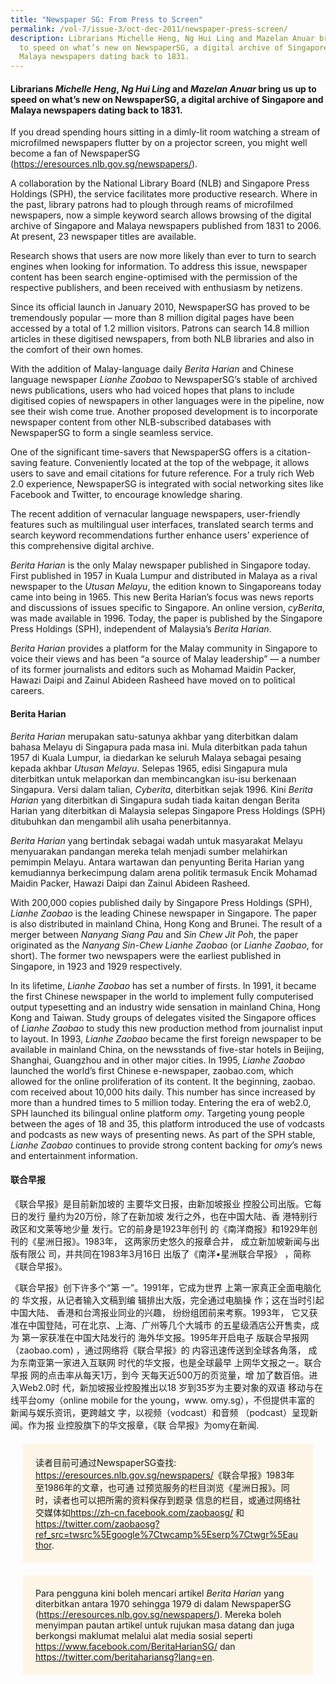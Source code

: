 ```yaml
---
title: "Newspaper SG: From Press to Screen"
permalink: /vol-7/issue-3/oct-dec-2011/newspaper-press-screen/
description: Librarians Michelle Heng, Ng Hui Ling and Mazelan Anuar bring us up
  to speed on what’s new on NewspaperSG, a digital archive of Singapore and
  Malaya newspapers dating back to 1831.
---
```

#### Librarians _Michelle Heng_, _Ng Hui Ling_ and _Mazelan Anuar_ bring us up to speed on what’s new on NewspaperSG, a digital archive of Singapore and Malaya newspapers dating back to 1831.
 
 If you dread spending hours sitting in a dimly-lit room watching a stream of microfilmed newspapers flutter by on a projector screen, you might well become a fan of NewspaperSG (<a href="https://eresources.nlb.gov.sg/newspapers/">https://eresources.nlb.gov.sg/newspapers/</a>).
 
A collaboration by the National Library Board (NLB) and Singapore Press Holdings (SPH), the service facilitates more productive research. Where in the past, library patrons had to plough through reams of microfilmed newspapers, now a simple keyword search allows browsing of the digital archive of Singapore and Malaya newspapers published from 1831 to 2006. At present, 23 newspaper titles are available.

Research shows that users are now more likely than ever to turn to search engines when looking for information. To address this issue, newspaper content has been search engine-optimised with the permission of the respective publishers, and been received with enthusiasm by netizens.

Since its official launch in January 2010, NewspaperSG has proved to be tremendously popular — more than 8 million digital pages have been accessed by a total of 1.2 million visitors. Patrons can search 14.8 million articles in these digitised newspapers, from both NLB libraries and also in the comfort of their own homes.

With the addition of Malay-language daily *Berita Harian* and Chinese language newspaper *Lianhe Zaobao* to NewspaperSG’s stable of archived news publications, users who had voiced hopes that plans to include digitised copies of newspapers in other languages were in the pipeline, now see their wish come true. Another proposed development is to incorporate newspaper content from other NLB-subscribed databases with NewspaperSG to form a single seamless service.

One of the significant time-savers that NewspaperSG offers is a citation-saving feature. Conveniently located at the top of the webpage, it allows users to save and email citations for future reference. For a truly rich Web 2.0 experience, NewspaperSG is integrated with social networking sites like Facebook and Twitter, to encourage knowledge sharing.

The recent addition of vernacular language newspapers, user-friendly features such as multilingual user interfaces, translated search terms and search keyword recommendations further enhance users’ experience of this comprehensive digital archive.

*Berita Harian* is the only Malay newspaper published in Singapore today. First published in 1957 in Kuala Lumpur and distributed in Malaya as a rival newspaper to the *Utusan Melayu*, the edition known to Singaporeans today came into being in 1965. This new Berita Harian’s focus was news reports and discussions of issues specific to Singapore. An online version, *cyBerita*, was made available in 1996. Today, the paper is published by the Singapore Press Holdings (SPH), independent of Malaysia’s *Berita Harian*.

*Berita Harian* provides a platform for the Malay community in Singapore to voice their views and has been “a source of Malay leadership” — a number of its former journalists and editors such as Mohamad Maidin Packer, Hawazi Daipi and Zainul Abideen Rasheed have moved on to political careers.

#### **Berita Harian**

*Berita Harian* merupakan satu-satunya akhbar yang diterbitkan dalam bahasa Melayu di Singapura pada masa ini. Mula diterbitkan pada tahun 1957 di Kuala Lumpur, ia diedarkan ke seluruh Malaya sebagai pesaing kepada akhbar *Utusan Melayu*. Selepas 1965, edisi Singapura mula diterbitkan untuk melaporkan dan membincangkan isu-isu berkenaan Singapura. Versi dalam talian, *Cyberita*, diterbitkan sejak 1996. Kini *Berita Harian* yang diterbitkan di Singapura sudah tiada kaitan dengan Berita Harian yang diterbitkan di Malaysia selepas Singapore Press Holdings (SPH) ditubuhkan dan mengambil alih usaha penerbitannya.

*Berita Harian* yang bertindak sebagai wadah untuk masyarakat Melayu menyuarakan pandangan mereka telah menjadi sumber melahirkan pemimpin Melayu. Antara wartawan dan penyunting Berita Harian yang kemudiannya berkecimpung dalam arena politik termasuk Encik Mohamad Maidin Packer, Hawazi Daipi dan Zainul Abideen Rasheed.

With 200,000 copies published daily by Singapore Press Holdings (SPH), *Lianhe Zaobao* is the leading Chinese newspaper in Singapore. The paper is also distributed in mainland China, Hong Kong and Brunei. The result of a merger between *Nanyang Siang Pau* and *Sin Chew Jit Poh*, the paper originated as the *Nanyang Sin-Chew* *Lianhe Zaobao* (or *Lianhe Zaobao*, for short). The former two newspapers were the earliest published in Singapore, in 1923 and 1929 respectively.

In its lifetime, *Lianhe Zaobao* has set a number of firsts. In 1991, it became the first Chinese newspaper in the world to implement fully computerised output typesetting and an industry wide sensation in mainland China, Hong Kong and Taiwan. Study groups of delegates visited the Singapore offices of *Lianhe Zaobao* to study this new production method from journalist input to layout. In 1993, *Lianhe Zaobao* became the first foreign newspaper to be available in mainland China, on the newsstands of five-star hotels in Beijing, Shanghai, Guangzhou and in other major cities. In 1995, *Lianhe Zaobao* launched the world’s first Chinese e-newspaper, zaobao.com, which allowed for the online proliferation of its content. It the beginning, zaobao. com received about 10,000 hits daily. This number has since increased by more than a hundred times to 5 million today. Entering the era of web2.0, SPH launched its bilingual online platform *omy*. Targeting young people between the ages of 18 and 35, this platform introduced the use of vodcasts and podcasts as new ways of presenting news. As part of the SPH stable, *Lianhe Zaobao* continues to provide strong content backing for *omy*’s news and entertainment information.

#### **联合早报**

《联合早报》是目前新加坡的 主要华文日报，由新加坡报业 控股公司出版。它每日的发行 量约为20万份，除了在新加坡 发行之外，也在中国大陆、香 港特别行政区和文莱等地少量 发行。它的前身是1923年创刊 的《南洋商报》和1929年创 刊的《星洲日报》。1983年， 这两家历史悠久的报章合并， 成立新加坡新闻与出版有限公 司，并共同在1983年3月16日 出版了《南洋•星洲联合早报》 ，简称《联合早报》。

《联合早报》创下许多个“第 一”。1991年，它成为世界 上第一家真正全面电脑化的 华文报，从记者输入文稿到编 辑排出大版，完全通过电脑操 作；这在当时引起中国大陆、 香港和台湾报业同业的兴趣， 纷纷组团前来考察。1993年， 它又获准在中国登陆，可在北京、上海、广州等几个大城市 的五星级酒店公开售卖，成为 第一家获准在中国大陆发行的 海外华文报。1995年开启电子 版联合早报网（zaobao.com) ，通过网络将《联合早报》的 内容迅速传送到全球各角落， 成为东南亚第一家进入互联网 时代的华文报，也是全球最早 上网华文报之一。联合早报 网的点击率从每天1万，到今 天每天近500万的页览量，增 加了数百倍。进入Web2.0时 代，新加坡报业控股推出以18 岁到35岁为主要对象的双语 移动与在线平台omy（online mobile for the young，www. omy.sg），不但提供丰富的 新闻与娱乐资讯，更跨越文 字，以视频（vodcast）和音频 （podcast）呈现新闻。作为报 业控股旗下的华文报章，《联 合早报》为omy在新闻.


<div style="background-colour: #fdf5e6; padding: 20px; margin: 20px; background:#fdf5e6"> 读者目前可通过NewspaperSG查找: <a href="https://eresources.nlb.gov.sg/newspapers/">https://eresources.nlb.gov.sg/newspapers/</a>《联合早报》1983年至1986年的文章，也可通 过预览服务的栏目浏览《星洲日报》。同时，读者也可以把所需的资料保存到题录 信息的栏目，或通过网络社交媒体如<a href="https://zh-cn.facebook.com/zaobaosg/">https://zh-cn.facebook.com/zaobaosg/</a>
和<a href="https://twitter.com/zaobaosg?ref_src=twsrc%5Egoogle%7Ctwcamp%5Eserp%7Ctwgr%5Eauthor">https://twitter.com/zaobaosg?ref_src=twsrc%5Egoogle%7Ctwcamp%5Eserp%7Ctwgr%5Eauthor</a>.</div>

<div style="background-colour: #fdf5e6; padding: 20px; margin: 20px; background:#fdf5e6">Para pengguna kini boleh mencari artikel <i>Berita Harian</i> yang diterbitkan antara 1970 sehingga 1979 di dalam NewspaperSG (<a href="https://eresources.nlb.gov.sg/newspapers/">https://eresources.nlb.gov.sg/newspapers/</a>). Mereka boleh menyimpan pautan artikel untuk rujukan masa datang dan juga berkongsi maklumat melalui alat media sosial seperti <a href="https://www.facebook.com/BeritaHarianSG/">https://www.facebook.com/BeritaHarianSG/</a> dan <a href="https://twitter.com/beritahariansg?lang=en">https://twitter.com/beritahariansg?lang=en</a>.</div>